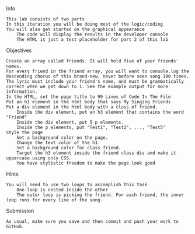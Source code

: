 Info

    This lab consists of two parts
    In this iteration you will be doing most of the logic/coding
    You will also get started on the graphical appearance
        The code will display the results in the developer console
        The HTML is just a test placeholder for part 2 of this lab

Objectives

    Create an array called friends. It will hold five of your friends' names.
    For every friend in the friend array, you will want to console.log the descending chorus of this brand-new, never before seen song 100 times. The lyric must include your friend's name, and must be grammatically correct when we get down to 1. See the example output for more information.
    In the HTML, set the page title to 99 Lines of Code In The File
    Put an h1 element in the html body that says My Singing Friends
    Put a div element in the html body with a class of friend.
        Inside the div element, put an h3 element that contains the word "Friend"
        Inside the div element, put 5 p elements.
        Inside the p elements, put "Test1", "Test2", ..., "Test5"
    Style the page
        Set a background color on the page.
        Change the text color of the h1.
        Set a background color for class friend.
        Target the h3 element inside the friend class div and make it uppercase using only CSS.
        You have stylistic freedom to make the page look good

Hints

    You will need to use two loops to accomplish this task
        One loop is nested inside the other
        The outer loop is picking the friend. For each friend, the inner loop runs for every line of the song.

Submission

    As usual, make sure you save and then commit and push your work to GitHub.
